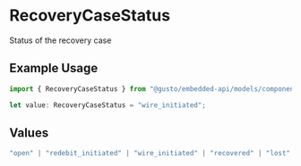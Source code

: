 # RecoveryCaseStatus

Status of the recovery case

## Example Usage

```typescript
import { RecoveryCaseStatus } from "@gusto/embedded-api/models/components/recoverycase.js";

let value: RecoveryCaseStatus = "wire_initiated";
```

## Values

```typescript
"open" | "redebit_initiated" | "wire_initiated" | "recovered" | "lost"
```